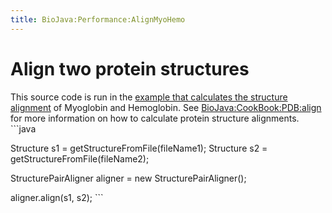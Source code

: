 ```yaml
---
title: BioJava:Performance:AlignMyoHemo
---
```


Align two protein structures
============================

This source code is run in the [example that calculates the structure
alignment](BioJava:Performance "wikilink") of Myoglobin and Hemoglobin.
See <BioJava:CookBook:PDB:align> for more information on how to
calculate protein structure alignments. ```java

Structure s1 = getStructureFromFile(fileName1); Structure s2 =
getStructureFromFile(fileName2);

StructurePairAligner aligner = new StructurePairAligner();

aligner.align(s1, s2); ```
